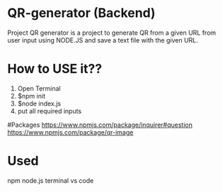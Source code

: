 # QR-generator (Backend)
Project QR generator is a project to generate QR from a given URL from user input using NODE.JS and save a text file with the given URL.

# How to USE it??
1) Open Terminal
2) $npm init
3) $node index.js
4) put all required inputs

#Packages
https://www.npmjs.com/package/inquirer#question
https://www.npmjs.com/package/qr-image
# Used
npm 
node.js
terminal
vs code
 
